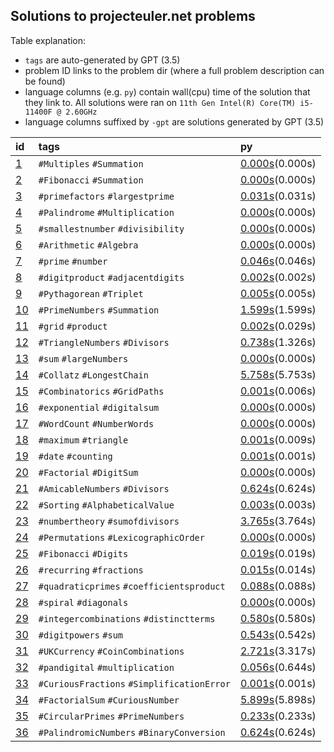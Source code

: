 ## Solutions to projecteuler.net problems

Table explanation:
- `tags` are auto-generated by GPT (3.5)
- problem ID links to the problem dir (where a full problem description can be
  found)
- language columns (e.g. `py`) contain wall(cpu) time of the
  solution that they link to. All solutions were ran on
  `11th Gen Intel(R) Core(TM) i5-11400F @ 2.60GHz` 
- language columns suffixed by `-gpt` are solutions generated by GPT (3.5)


| id                         | tags                                       | py                                                 |
|:---------------------------|:-------------------------------------------|:---------------------------------------------------|
| [1](problems/problem_001)  | `#Multiples` `#Summation`                  | [0.000s](problems/problem_001/solution.py)(0.000s) |
| [2](problems/problem_002)  | `#Fibonacci` `#Summation`                  | [0.000s](problems/problem_002/solution.py)(0.000s) |
| [3](problems/problem_003)  | `#primefactors` `#largestprime`            | [0.031s](problems/problem_003/solution.py)(0.031s) |
| [4](problems/problem_004)  | `#Palindrome` `#Multiplication`            | [0.000s](problems/problem_004/solution.py)(0.000s) |
| [5](problems/problem_005)  | `#smallestnumber` `#divisibility`          | [0.000s](problems/problem_005/solution.py)(0.000s) |
| [6](problems/problem_006)  | `#Arithmetic` `#Algebra`                   | [0.000s](problems/problem_006/solution.py)(0.000s) |
| [7](problems/problem_007)  | `#prime` `#number`                         | [0.046s](problems/problem_007/solution.py)(0.046s) |
| [8](problems/problem_008)  | `#digitproduct` `#adjacentdigits`          | [0.002s](problems/problem_008/solution.py)(0.002s) |
| [9](problems/problem_009)  | `#Pythagorean` `#Triplet`                  | [0.005s](problems/problem_009/solution.py)(0.005s) |
| [10](problems/problem_010) | `#PrimeNumbers` `#Summation`               | [1.599s](problems/problem_010/solution.py)(1.599s) |
| [11](problems/problem_011) | `#grid` `#product`                         | [0.002s](problems/problem_011/solution.py)(0.029s) |
| [12](problems/problem_012) | `#TriangleNumbers` `#Divisors`             | [0.738s](problems/problem_012/solution.py)(1.326s) |
| [13](problems/problem_013) | `#sum` `#largeNumbers`                     | [0.000s](problems/problem_013/solution.py)(0.000s) |
| [14](problems/problem_014) | `#Collatz` `#LongestChain`                 | [5.758s](problems/problem_014/solution.py)(5.753s) |
| [15](problems/problem_015) | `#Combinatorics` `#GridPaths`              | [0.001s](problems/problem_015/solution.py)(0.006s) |
| [16](problems/problem_016) | `#exponential` `#digitalsum`               | [0.000s](problems/problem_016/solution.py)(0.000s) |
| [17](problems/problem_017) | `#WordCount` `#NumberWords`                | [0.000s](problems/problem_017/solution.py)(0.000s) |
| [18](problems/problem_018) | `#maximum` `#triangle`                     | [0.001s](problems/problem_018/solution.py)(0.009s) |
| [19](problems/problem_019) | `#date` `#counting`                        | [0.001s](problems/problem_019/solution.py)(0.001s) |
| [20](problems/problem_020) | `#Factorial` `#DigitSum`                   | [0.000s](problems/problem_020/solution.py)(0.000s) |
| [21](problems/problem_021) | `#AmicableNumbers` `#Divisors`             | [0.624s](problems/problem_021/solution.py)(0.624s) |
| [22](problems/problem_022) | `#Sorting` `#AlphabeticalValue`            | [0.003s](problems/problem_022/solution.py)(0.003s) |
| [23](problems/problem_023) | `#numbertheory` `#sumofdivisors`           | [3.765s](problems/problem_023/solution.py)(3.764s) |
| [24](problems/problem_024) | `#Permutations` `#LexicographicOrder`      | [0.000s](problems/problem_024/solution.py)(0.000s) |
| [25](problems/problem_025) | `#Fibonacci` `#Digits`                     | [0.019s](problems/problem_025/solution.py)(0.019s) |
| [26](problems/problem_026) | `#recurring` `#fractions`                  | [0.015s](problems/problem_026/solution.py)(0.014s) |
| [27](problems/problem_027) | `#quadraticprimes` `#coefficientsproduct`  | [0.088s](problems/problem_027/solution.py)(0.088s) |
| [28](problems/problem_028) | `#spiral` `#diagonals`                     | [0.000s](problems/problem_028/solution.py)(0.000s) |
| [29](problems/problem_029) | `#integercombinations` `#distinctterms`    | [0.580s](problems/problem_029/solution.py)(0.580s) |
| [30](problems/problem_030) | `#digitpowers` `#sum`                      | [0.543s](problems/problem_030/solution.py)(0.542s) |
| [31](problems/problem_031) | `#UKCurrency` `#CoinCombinations`          | [2.721s](problems/problem_031/solution.py)(3.317s) |
| [32](problems/problem_032) | `#pandigital` `#multiplication`            | [0.056s](problems/problem_032/solution.py)(0.644s) |
| [33](problems/problem_033) | `#CuriousFractions` `#SimplificationError` | [0.001s](problems/problem_033/solution.py)(0.001s) |
| [34](problems/problem_034) | `#FactorialSum` `#CuriousNumber`           | [5.899s](problems/problem_034/solution.py)(5.898s) |
| [35](problems/problem_035) | `#CircularPrimes` `#PrimeNumbers`          | [0.233s](problems/problem_035/solution.py)(0.233s) |
| [36](problems/problem_036) | `#PalindromicNumbers` `#BinaryConversion`  | [0.624s](problems/problem_036/solution.py)(0.624s) |
